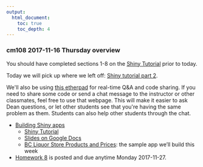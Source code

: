 ```yaml
---
output:
  html_document:
    toc: true
    toc_depth: 4
---
```


### cm108 2017-11-16 Thursday overview

You should have completed sections 1-8 on the [Shiny Tutorial](shiny01_activity.html) prior to today.

Today we will pick up where we left off: [Shiny tutorial part 2](http://stat545.com/shiny01_activity.html#implement-server-logic-to-create-outputs).

We'll also be using [this etherpad](https://beta.etherpad.org/p/cm108-shiny) for real-time Q&A and code sharing. If you need to share some code or send a chat message to the instructor or other classmates, feel free to use that webpage. This will make it easier to ask Dean questions, or let other students see that you're having the same problem as them. Students can also help other students through the chat.

+ [Building Shiny apps](shiny00_index.html)
    + [Shiny Tutorial](shiny01_activity.html)
    + [Slides on Google Docs](https://docs.google.com/presentation/d/1dXhqqsD7dPOOdcC5Y7RW--dEU7UfU52qlb0YD3kKeLw/edit?usp=sharing)
    + [BC Liquor Store Products and Prices](http://daattali.com/shiny/bcl/): the sample app we’ll build this week
+ [Homework 8](hw08_shiny.html) is posted and due anytime Monday 2017-11-27.
